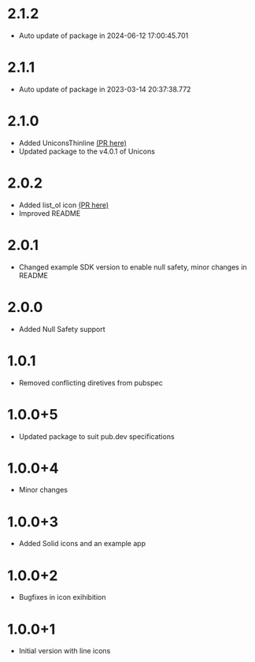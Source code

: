 # 2.1.2

- Auto update of package in 2024-06-12 17:00:45.701

# 2.1.1

- Auto update of package in 2023-03-14 20:37:38.772

# 2.1.0

- Added UniconsThinline [(PR here)](https://github.com/pedrolemoz/unicons-flutter/pull/7)
- Updated package to the v4.0.1 of Unicons


# 2.0.2

- Added list_ol icon [(PR here)](https://github.com/pedrolemoz/unicons-flutter/pull/6)
- Improved README

# 2.0.1

- Changed example SDK version to enable null safety, minor changes in README
# 2.0.0

- Added Null Safety support

# 1.0.1

- Removed conflicting diretives from pubspec

# 1.0.0+5

- Updated package to suit pub.dev specifications

# 1.0.0+4

- Minor changes

# 1.0.0+3

- Added Solid icons and an example app

# 1.0.0+2

- Bugfixes in icon exihibition

# 1.0.0+1

- Initial version with line icons